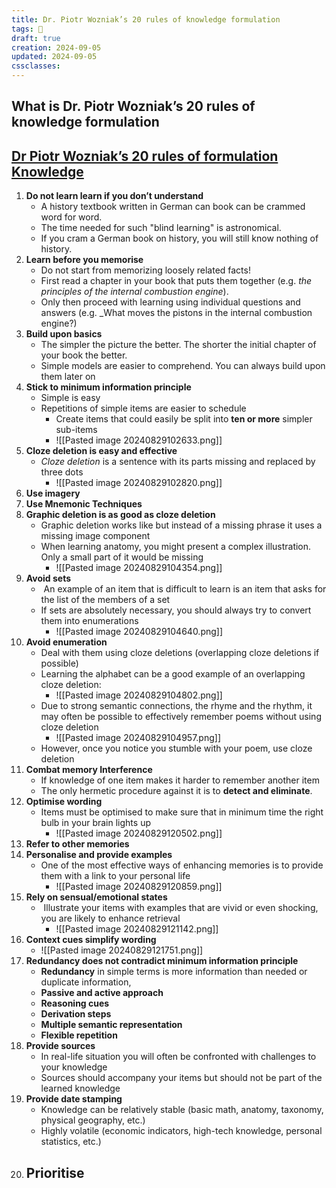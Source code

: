```yaml
---
title: Dr. Piotr Wozniak’s 20 rules of knowledge formulation
tags: 🌱
draft: true
creation: 2024-09-05
updated: 2024-09-05
cssclasses: 
---
```

## What is Dr. Piotr Wozniak’s 20 rules of knowledge formulation

## [Dr Piotr Wozniak’s 20 rules of formulation Knowledge](https://super-memory.com/articles/20rules.htm)
1. **Do not learn learn if you don’t understand** 
	- A history textbook written in German can  book can be crammed word for word. 
	- The time needed for such "blind learning" is astronomical. 
	- If you cram a German book on history, you will still know nothing of history.
2. **Learn before you memorise**
	- Do not start from memorizing loosely related facts! 
	- First read a chapter in your book that puts them together (e.g. _the principles of the internal combustion engine_). 
	- Only then proceed with learning using individual questions and answers (e.g. _What moves the pistons in the internal combustion engine?)
3. **Build upon basics**
	- The simpler the picture the better. The shorter the initial chapter of your book the better. 
	- Simple models are easier to comprehend. You can always build upon them later on
4. **Stick to minimum information principle**
	- Simple is easy
	- Repetitions of simple items are easier to schedule
		- Create items that could easily be split into **ten or more** simpler sub-items
		- ![[Pasted image 20240829102633.png]]
5. **Cloze deletion is easy and effective**
	- _Cloze deletion_ is a sentence with its parts missing and replaced by three dots
		- ![[Pasted image 20240829102820.png]]
6. **Use imagery**
7. **Use Mnemonic Techniques**
8. **Graphic deletion is as good as cloze deletion**
	- Graphic deletion works like but instead of a missing phrase it uses a missing image component
	- When learning anatomy, you might present a complex illustration. Only a small part of it would be missing 
		- ![[Pasted image 20240829104354.png]]
9. **Avoid sets**
	-  An example of an item that is difficult to learn is an item that asks for the list of the members of a set
	- If sets are absolutely necessary, you should always try to convert them into enumerations
		- ![[Pasted image 20240829104640.png]]
10. **Avoid enumeration**
	- Deal with them using cloze deletions (overlapping cloze deletions if possible) 
	- Learning the alphabet can be a good example of an overlapping cloze deletion:
		- ![[Pasted image 20240829104802.png]]
	- Due to strong semantic connections, the rhyme and the rhythm, it may often be possible to effectively remember poems without using cloze deletion
		- ![[Pasted image 20240829104957.png]]
	- However, once you notice you stumble with your poem, use cloze deletion
11. **Combat  memory Interference**
	- If knowledge of one item makes it harder to remember another item
	- The only hermetic procedure against it is to **detect and eliminate**.
12. **Optimise wording**
	- Items must be optimised to make sure that in minimum time the right bulb in your brain lights up
		- ![[Pasted image 20240829120502.png]]
13. **Refer to other memories**
14. **Personalise and provide examples**
	- One of the most effective ways of enhancing memories is to provide them with a link to your personal life
		- ![[Pasted image 20240829120859.png]]
15. **Rely on sensual/emotional states**
	-  Illustrate your items with examples that are vivid or even shocking, you are likely to enhance retrieval
		- ![[Pasted image 20240829121142.png]]
16. **Context cues simplify wording**
	- ![[Pasted image 20240829121751.png]]
17. **Redundancy does not contradict minimum information principle**
	- **Redundancy** in simple terms is more information than needed or duplicate information,
	- **Passive and active approach**
	- **Reasoning cues**
	- **Derivation steps**
	- **Multiple semantic representation**
	- **Flexible repetition**
18. **Provide sources**
	 - In real-life situation you will often be confronted with challenges to your knowledge
	 - Sources should accompany your items but should not be part of the learned knowledge
19. **Provide date stamping**
	- Knowledge can be relatively stable (basic math, anatomy, taxonomy, physical geography, etc.)
	- Highly volatile (economic indicators, high-tech knowledge, personal statistics, etc.)
20. **Prioritise**
	- 

